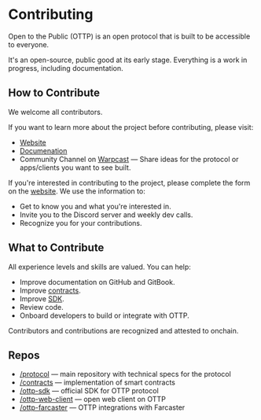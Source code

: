 # Contributing

Open to the Public (OTTP) is an open protocol that is built to be accessible to everyone.

It's an open-source, public good at its early stage. Everything is a work in progress, including documentation.


## How to Contribute

We welcome all contributors. 

If you want to learn more about the project before contributing, please visit:
- [Website](https://opentothepublic.org)
- [Documenation](https://docs.opentothepublic.org)
- Community Channel on [Warpcast](https://warpcast.com/~/channel/ottp) — Share ideas for the protocol or apps/clients you want to see built.

If you're interested in contributing to the project, please complete the form on the [website](https://opentothepublic.org). We use the information to:
- Get to know you and what you're interested in.
- Invite you to the Discord server and weekly dev calls.
- Recognize you for your contributions.

## What to Contribute

All experience levels and skills are valued. You can help:
- Improve documentation on GitHub and GitBook.
- Improve [contracts](https://github.com/opentothepublic/contracts).
- Improve [SDK](https://github.com/opentothepublic/ottp-sdk).
- Review code.
- Onboard developers to build or integrate with OTTP.

Contributors and contributions are recognized and attested to onchain.

## Repos
- [/protocol](https://github.com/opentothepublic/protocol) — main repository with technical specs for the protocol
- [/contracts](https://github.com/opentothepublic/contracts) — implementation of smart contracts
- [/ottp-sdk](https://github.com/opentothepublic/ottp-sdk) — official SDK for OTTP protocol
- [/ottp-web-client](https://github.com/opentothepublic/ottp-web-client) — open web client on OTTP
- [/ottp-farcaster](https://github.com/opentothepublic/ottp-farcaster) — OTTP integrations with Farcaster
